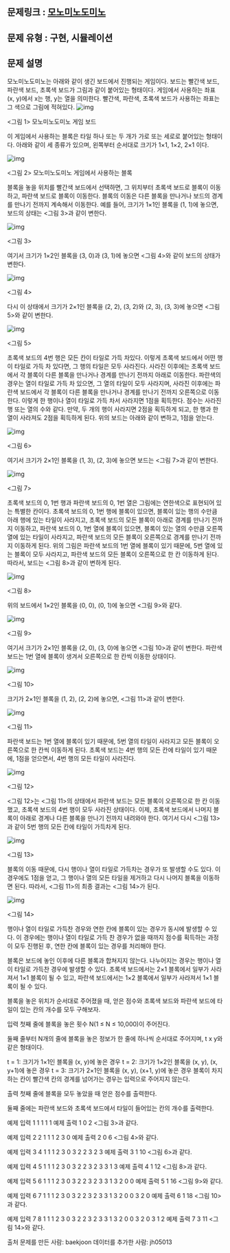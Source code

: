 ## 문제링크 : [모노미노도미노](https://www.acmicpc.net/problem/19235)

## 문제 유형 : 구현, 시뮬레이션

## 문제 설명

모노미노도미노는 아래와 같이 생긴 보드에서 진행되는 게임이다. 보드는 빨간색 보드, 파란색 보드, 초록색 보드가 그림과 같이 붙어있는 형태이다. 게임에서 사용하는 좌표 (x, y)에서 x는 행, y는 열을 의미한다. 빨간색, 파란색, 초록색 보드가 사용하는 좌표는 그 색으로 그림에 적혀있다.
![img](https://upload.acmicpc.net/8043086d-a85c-4d9e-8505-7a4ffd8c4439/-/preview/)


<그림 1> 모노미노도미노 게임 보드

이 게임에서 사용하는 블록은 타일 하나 또는 두 개가 가로 또는 세로로 붙어있는 형태이다. 아래와 같이 세 종류가 있으며, 왼쪽부터 순서대로 크기가 1×1, 1×2, 2×1 이다.

![img](https://upload.acmicpc.net/1453b25c-e0c1-4b99-9eda-bba9336beab1/-/preview/)

<그림 2> 모노미노도미노 게임에서 사용하는 블록

블록을 놓을 위치를 빨간색 보드에서 선택하면, 그 위치부터 초록색 보드로 블록이 이동하고, 파란색 보드로 블록이 이동한다. 블록의 이동은 다른 블록을 만나거나 보드의 경계를 만나기 전까지 계속해서 이동한다. 예를 들어, 크기가 1×1인 블록을 (1, 1)에 놓으면, 보드의 상태는 <그림 3>과 같이 변한다.

![img](https://upload.acmicpc.net/49d72bb4-859c-422f-845b-00e6699023b7/-/preview/)

<그림 3>

여기서 크기가 1×2인 블록을 (3, 0)과 (3, 1)에 놓으면 <그림 4>와 같이 보드의 상태가 변한다.

![img](https://upload.acmicpc.net/4fc4574a-3e42-42ab-991f-3417104239a5/-/preview/)

<그림 4>

다시 이 상태에서 크기가 2×1인 블록을 (2, 2), (3, 2)와 (2, 3), (3, 3)에 놓으면 <그림 5>와 같이 변한다.

![img](https://upload.acmicpc.net/d6f4303f-06e7-4918-8cb4-da0356a6b5c6/-/preview/)

<그림 5>

초록색 보드의 4번 행은 모든 칸이 타일로 가득 차있다. 이렇게 초록색 보드에서 어떤 행이 타일로 가득 차 있다면, 그 행의 타일은 모두 사라진다. 사라진 이후에는 초록색 보드에서 각 블록이 다른 블록을 만나거나 경계를 만나기 전까지 아래로 이동한다. 파란색의 경우는 열이 타일로 가득 차 있으면, 그 열의 타일이 모두 사라지며, 사라진 이후에는 파란색 보드에서 각 블록이 다른 블록을 만나거나 경계를 만나기 전까지 오른쪽으로 이동한다. 이렇게 한 행이나 열이 타일로 가득 차서 사라지면 1점을 획득한다. 점수는 사라진 행 또는 열의 수와 같다. 만약, 두 개의 행이 사라지면 2점을 획득하게 되고, 한 행과 한 열이 사라져도 2점을 획득하게 된다. 위의 보드는 아래와 같이 변하고, 1점을 얻는다.

![img](https://upload.acmicpc.net/106542a6-ee12-4d30-9000-f78fb96c8908/-/preview/)

<그림 6>

여기서 크기가 2×1인 블록을 (1, 3), (2, 3)에 놓으면 보드는 <그림 7>과 같이 변한다.

![img](https://upload.acmicpc.net/911438b0-7b7f-43b8-b6cc-20c6390bc7e3/-/preview/)

<그림 7>

초록색 보드의 0, 1번 행과 파란색 보드의 0, 1번 열은 그림에는 연한색으로 표현되어 있는 특별한 칸이다. 초록색 보드의 0, 1번 행에 블록이 있으면, 블록이 있는 행의 수만큼 아래 행에 있는 타일이 사라지고, 초록색 보드의 모든 블록이 아래로 경계를 만나기 전까지 이동하고, 파란색 보드의 0, 1번 열에 블록이 있으면, 블록이 있는 열의 수만큼 오른쪽 열에 있는 타일이 사라지고, 파란색 보드의 모든 블록이 오른쪽으로 경계를 만나기 전까지 이동하게 된다. 위의 그림은 파란색 보드의 1번 열에 블록이 있기 때문에, 5번 열에 있는 블록이 모두 사라지고, 파란색 보드의 모든 블록이 오른쪽으로 한 칸 이동하게 된다. 따라서, 보드는 <그림 8>과 같이 변하게 된다.

![img](https://upload.acmicpc.net/9b59b0ff-ebfc-4283-9576-5bec2bf2f238/-/preview/)

<그림 8>

위의 보드에서 1×2인 블록을 (0, 0), (0, 1)에 놓으면 <그림 9>와 같다.

![img](https://upload.acmicpc.net/c2151fd5-4e43-4403-bf10-7cbef642a6eb/-/preview/)

<그림 9>

여기서 크기가 2×1인 블록을 (2, 0), (3, 0)에 놓으면 <그림 10>과 같이 변한다. 파란색 보드는 1번 열에 블록이 생겨서 오른쪽으로 한 칸씩 이동한 상태이다.

![img](https://upload.acmicpc.net/0fd074f1-72af-4ffe-95d0-038635b7a80c/-/preview/)

<그림 10>

크기가 2×1인 블록을 (1, 2), (2, 2)에 놓으면, <그림 11>과 같이 변한다.

![img](https://upload.acmicpc.net/f5941153-b92d-42ef-b25c-453e600f884c/-/preview/)

<그림 11>

파란색 보드는 1번 열에 블록이 있기 때문에, 5번 열의 타일이 사라지고 모든 블록이 오른쪽으로 한 칸씩 이동하게 된다. 초록색 보드는 4번 행의 모든 칸에 타일이 있기 때문에, 1점을 얻으면서, 4번 행의 모든 타일이 사라진다.

![img](https://upload.acmicpc.net/1153c233-befa-477d-a385-a10be375ff50/-/preview/)

<그림 12>

<그림 12>는 <그림 11>의 상태에서 파란색 보드는 모든 블록이 오른쪽으로 한 칸 이동했고, 초록색 보드의 4번 행이 모두 사라진 상태이다. 이제, 초록색 보드에서 나머지 블록이 아래로 경계나 다른 블록을 만나기 전까지 내려와야 한다. 여기서 다시 <그림 13>과 같이 5번 행의 모든 칸에 타일이 가득차게 된다.

![img](https://upload.acmicpc.net/30849c31-5c1f-40f5-a48a-3557afb9e24a/-/preview/)

<그림 13>

블록의 이동 때문에, 다시 행이나 열이 타일로 가득차는 경우가 또 발생할 수도 있다. 이 경우에도 1점을 얻고, 그 행이나 열의 모든 타일을 제거하고 다시 나머지 블록을 이동하면 된다. 따라서, <그림 11>의 최종 결과는 <그림 14>가 된다.

![img](https://upload.acmicpc.net/dc1442b4-fa98-4d0f-8a98-8ff14f6ca07b/-/preview/)

<그림 14>

행이나 열이 타일로 가득찬 경우와 연한 칸에 블록이 있는 경우가 동시에 발생할 수 있다. 이 경우에는 행이나 열이 타일로 가득 찬 경우가 없을 때까지 점수를 획득하는 과정이 모두 진행된 후, 연한 칸에 블록이 있는 경우를 처리해야 한다.

블록은 보드에 놓인 이후에 다른 블록과 합쳐지지 않는다. 나누어지는 경우는 행이나 열이 타일로 가득찬 경우에 발생할 수 있다. 초록색 보드에서는 2×1 블록에서 일부가 사라져서 1×1 블록이 될 수 있고, 파란색 보드에서는 1×2 블록에서 일부가 사라져서 1×1 블록이 될 수 있다.

블록을 놓은 위치가 순서대로 주어졌을 때, 얻은 점수와 초록색 보드와 파란색 보드에 타일이 있는 칸의 개수를 모두 구해보자.

입력
첫째 줄에 블록을 놓은 횟수 N(1 ≤ N ≤ 10,000)이 주어진다.

둘째 줄부터 N개의 줄에 블록을 놓은 정보가 한 줄에 하나씩 순서대로 주어지며, t x y와 같은 형태이다.

t = 1: 크기가 1×1인 블록을 (x, y)에 놓은 경우
t = 2: 크기가 1×2인 블록을 (x, y), (x, y+1)에 놓은 경우
t = 3: 크기가 2×1인 블록을 (x, y), (x+1, y)에 놓은 경우
블록이 차지하는 칸이 빨간색 칸의 경계를 넘어가는 경우는 입력으로 주어지지 않는다.

출력
첫째 줄에 블록을 모두 놓았을 때 얻은 점수를 출력한다.

둘째 줄에는 파란색 보드와 초록색 보드에서 타일이 들어있는 칸의 개수를 출력한다.

예제 입력 1 
1
1 1 1
예제 출력 1 
0
2
<그림 3>과 같다.

예제 입력 2 
2
1 1 1
2 3 0
예제 출력 2 
0
6
<그림 4>와 같다.

예제 입력 3 
4
1 1 1
2 3 0
3 2 2
3 2 3
예제 출력 3 
1
10
<그림 6>과 같다.

예제 입력 4 
5
1 1 1
2 3 0
3 2 2
3 2 3
3 1 3
예제 출력 4 
1
12
<그림 8>과 같다.

예제 입력 5 
6
1 1 1
2 3 0
3 2 2
3 2 3
3 1 3
2 0 0
예제 출력 5 
1
16
<그림 9>와 같다.

예제 입력 6 
7
1 1 1
2 3 0
3 2 2
3 2 3
3 1 3
2 0 0
3 2 0
예제 출력 6 
1
18
<그림 10>과 같다.

예제 입력 7 
8
1 1 1
2 3 0
3 2 2
3 2 3
3 1 3
2 0 0
3 2 0
3 1 2
예제 출력 7 
3
11
<그림 14>와 같다.

출처
문제를 만든 사람: baekjoon
데이터를 추가한 사람: jh05013